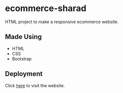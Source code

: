 # ecommerce-sharad

HTML project to make a responsive ecommerce website.

## Made Using
* HTML
* CSS
* Bootstrap
  
## Deployment
Click [here](https://sharad-project.herokuapp.com/home.html) to visit the website.